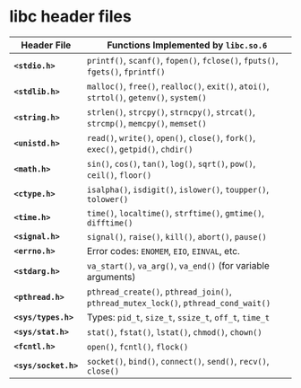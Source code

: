 # libc header files

| **Header File**       | **Functions Implemented by `libc.so.6`**                                  |
|-----------------------|---------------------------------------------------------------------------|
| **`<stdio.h>`**       | `printf()`, `scanf()`, `fopen()`, `fclose()`, `fputs()`, `fgets()`, `fprintf()` |
| **`<stdlib.h>`**      | `malloc()`, `free()`, `realloc()`, `exit()`, `atoi()`, `strtol()`, `getenv()`, `system()` |
| **`<string.h>`**      | `strlen()`, `strcpy()`, `strncpy()`, `strcat()`, `strcmp()`, `memcpy()`, `memset()` |
| **`<unistd.h>`**      | `read()`, `write()`, `open()`, `close()`, `fork()`, `exec()`, `getpid()`, `chdir()` |
| **`<math.h>`**        | `sin()`, `cos()`, `tan()`, `log()`, `sqrt()`, `pow()`, `ceil()`, `floor()` |
| **`<ctype.h>`**       | `isalpha()`, `isdigit()`, `islower()`, `toupper()`, `tolower()` |
| **`<time.h>`**        | `time()`, `localtime()`, `strftime()`, `gmtime()`, `difftime()` |
| **`<signal.h>`**      | `signal()`, `raise()`, `kill()`, `abort()`, `pause()` |
| **`<errno.h>`**       | Error codes: `ENOMEM`, `EIO`, `EINVAL`, etc.                             |
| **`<stdarg.h>`**      | `va_start()`, `va_arg()`, `va_end()` (for variable arguments) |
| **`<pthread.h>`**     | `pthread_create()`, `pthread_join()`, `pthread_mutex_lock()`, `pthread_cond_wait()` |
| **`<sys/types.h>`**   | Types: `pid_t`, `size_t`, `ssize_t`, `off_t`, `time_t`                   |
| **`<sys/stat.h>`**    | `stat()`, `fstat()`, `lstat()`, `chmod()`, `chown()`                     |
| **`<fcntl.h>`**       | `open()`, `fcntl()`, `flock()`                                            |
| **`<sys/socket.h>`**  | `socket()`, `bind()`, `connect()`, `send()`, `recv()`, `close()`         |